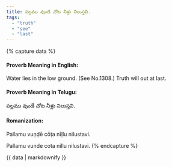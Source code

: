 ```yaml
---
title: పల్లము వుండే చోట నీళ్లు నిలుస్తవి.
tags:
  - "truth"
  - "see"
  - "last"
---
```


{% capture data %}
#### Proverb Meaning in English:
Water lies in the low ground.
(See No.1308.)
Truth will out at last.

#### Proverb Meaning in Telugu:
పల్లము వుండే చోట నీళ్లు నిలుస్తవి.

#### Romanization:
Pallamu vuṇḍē cōṭa nīḷlu nilustavi.

Pallamu vunde cota nillu nilustavi.
{% endcapture %}

{{ data | markdownify }}

